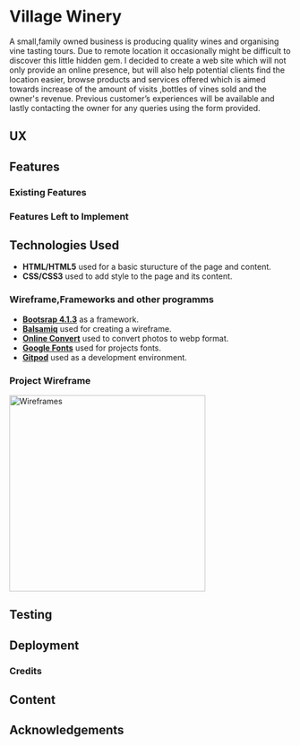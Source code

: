 # Village Winery 
A small,family owned business is producing quality wines and organising vine tasting tours. 
Due to remote location it occasionally might be difficult to discover this little hidden gem.
I decided to create a web site which will not only provide an online presence,
but will also help potential clients find the location easier, 
browse products and services offered which is aimed towards increase of the amount of visits
,bottles of vines sold and the owner's revenue. 
Previous customer’s experiences will be available 
and lastly contacting the owner for any queries using the form provided. 
## UX



## Features

### Existing Features

### Features Left to Implement

## Technologies Used 

* __HTML/HTML5__ used for a basic sturucture of the page and content.
* __CSS/CSS3__ used to add style to the page and its content.

### Wireframe,Frameworks and other programms

* [__Bootsrap 4.1.3__](https://getbootstrap.com) as a framework.
* [__Balsamiq__](https://balsamiq.com) used for creating a wireframe.
* [__Online Convert__](https://image.online-convert.com) used to convert photos to webp format.
* [__Google Fonts__](https://fonts.google.com) used for projects fonts.
* [__Gitpod__](https://gitpod.io) used as a development environment.
### Project Wireframe
<p><img height="350" src="https://github.com/kuzGo/village-winery/tree/master/assets/wireframe" alt="  Wireframes" ></p>


## Testing

## Deployment

### Credits 

## Content

## Acknowledgements
